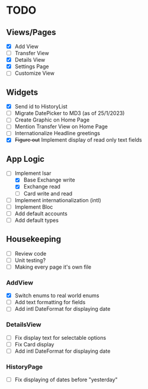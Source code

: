 # TODO

## Views/Pages
- [x] Add View
- [ ] Transfer View
- [x] Details View
- [x] Settings Page
- [ ] Customize View

## Widgets
- [x] Send id to HistoryList
- [ ] Migrate DatePicker to MD3 (as of 25/1/2023)
- [ ] Create Graphic on Home Page
- [ ] Mention Transfer View on Home Page
- [ ] Internationalize Headline greetings
- [x] ~~Figure out~~ Implement display of read only text fields

## App Logic
- [ ] Implement Isar
    - [x] Base Exchange write
    - [x] Exchange read
    - [ ] Card write and read
- [ ] Implement internationalization (intl)
- [ ] Implement Bloc
- [ ] Add default accounts
- [ ] Add default types

## Housekeeping
- [ ] Review code
- [ ] Unit testing?
- [ ] Making every page it's own file

### AddView
- [x] Switch enums to real world enums
- [ ] Add text formatting for fields
- [ ] Add intl DateFormat for displaying date

### DetailsView
- [ ] Fix display text for selectable options
- [ ] Fix Card display
- [ ] Add intl DateFormat for displaying date

### HistoryPage
- [ ] Fix displaying of dates before "yesterday"
